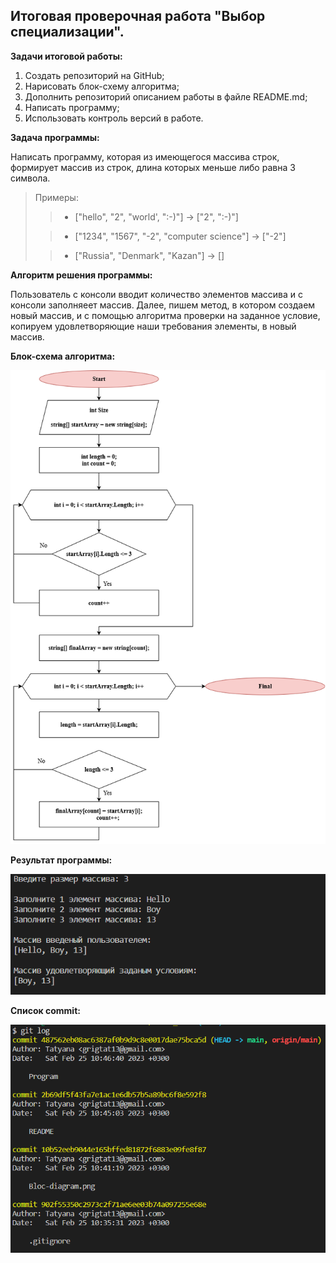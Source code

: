 Итоговая проверочная работа "Выбор специализации".
------------------------------------------------------------------

**Задачи итоговой работы:**
1. Создать репозиторий на GitHub;
2. Нарисовать блок-схему алгоритма;
3. Дополнить репозиторий описанием работы в файле README.md;
4. Написать программу;
5. Использовать контроль версий в работе.

**Задача программы:**

Написать программу, которая из имеющегося массива строк, формирует массив из строк, длина которых меньше либо равна 3 символа. 
>Примеры:
>
>>* ["hello", "2", "world', ":-)"] -> ["2", ":-)"]
>
>>* ["1234", "1567", "-2", "computer science"] -> ["-2"]
>
>>* ["Russia", "Denmark", "Kazan"] -> []

**Алгоритм решения программы:**

Пользователь с консоли вводит количество элементов массива и с консоли заполняеет массив. Далее, пишем метод, в котором создаем новый массив, и с помощью алгоритма проверки на заданное условие, копируем удовлетворяющие наши требования элементы, в новый массив.

**Блок-схема алгоритма:**

![Блок-схема](Bloc-diagram.png)

**Результат программы:**

![Result](Result.png)

**Список commit:**

![Commit](Commit.png)
